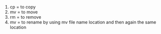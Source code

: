 1. cp = to copy
2. mv = to move 
3. rm = to remove
4. mv = to rename by using mv file name location and then again the same location
